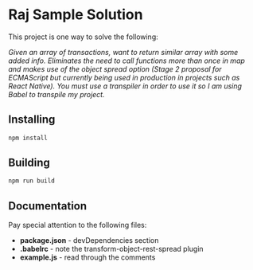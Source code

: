 # Raj Sample Solution

This project is one way to solve the following:

*Given an array of transactions, want to return similar array
with some added info. Eliminates the need to call functions
more than once in map and makes use of the object spread option
(Stage 2 proposal for ECMAScript but currently being used in production
in projects such as React Native). You must use a transpiler in order
to use it so I am using Babel to transpile my project.*

## Installing

```sh
npm install
```

## Building

```sh
npm run build
```

## Documentation

Pay special attention to the following files:

* **package.json** - devDependencies section
* **.babelrc** - note the transform-object-rest-spread plugin
* **example.js** - read through the comments
